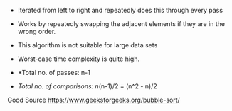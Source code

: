 -  Iterated from left to right and repeatedly does this through every pass
- Works by repeatedly swapping the adjacent elements if they are in the wrong order. 
- This algorithm is not suitable for large data sets
- Worst-case time complexity is quite high.

- *Total no. of passes: n-1
- *Total no. of comparisons: n*(n-1)/2 = (n^2 - n)/2

Good Source
https://www.geeksforgeeks.org/bubble-sort/